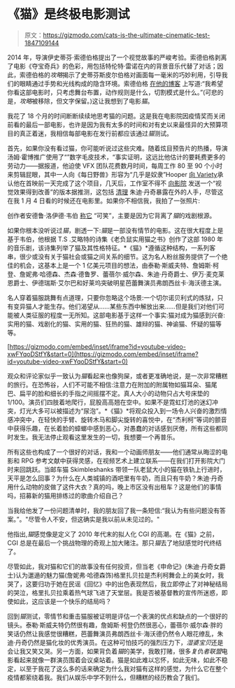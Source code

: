 # 《猫》是终极电影测试

> 原文：<https://gizmodo.com/cats-is-the-ultimate-cinematic-test-1847109144>

2014 年，导演伊史蒂芬·索德伯格提出了一个视觉故事的严峻考验。索德伯格剥离了电影《夺宝奇兵》的色彩，用包括特伦特·雷诺在内的背景音乐代替了对话；因此，索德伯格的*攻略*揭示了史蒂芬斯皮尔伯格对画面每一毫米的巧妙利用，引导我们的眼睛通过手势和光线构成的隐含环境。索德伯格 [在他的博客](https://extension765.com/blogs/soderblog/raiders) 上写道:“我希望你看这部电影时，只考虑舞台布置，动作规则是什么，切割模式是什么。”(可悲的是，*攻略*被移除，但文字保留。)这让我想到了电影*猫*。



我花了 18 个月的时间断断续续地思考猫的问题。这是我在电影院因疫情奖而关闭前看的最后一部电影，也许是因为我有太多的时间和对有史以来最怪异的大预算项目的真正着迷，我相信每部电影在发行前都应该通过*猫*测试。

首先，如果你没有看过猫，你可能听说过这些灾难。随着炫目预告片的热播，导演汤姆·霍博推广使用了“”数字毛皮技术，“事实证明，这远比他估计的要耗费更多的劳动力——据报道，他迫使 VFX 团队花费数月时间，每周工作 80 至 90 个小时来剪辑屁眼，其中一人向《每日野兽》形容为“几乎是奴隶”Hooper [向 Variety](https://twitter.com/Variety/status/1206749893563318272)承认他在首映前一天完成了这个项目，几天后，工作室不得不 [向影院](https://www.hollywoodreporter.com/news/general-news/universal-notifies-theaters-cats-is-being-updated-improved-visual-effects-1264689/) 发送一个“视觉效果得到改善”的版本据推测，这包括 [清理](https://www.independent.co.uk/arts-entertainment/films/news/cats-mistake-judi-dench-hand-wedding-ring-universal-tom-hooper-idris-elba-trailer-a9256941.html) 朱迪·丹奇暴露在外的人手，尽管这在我 1 月 4 日看的时候还在电影里。如果你不相信我，我拍了一张照片:

创作者安德鲁·洛伊德·韦伯 [称它](https://deadline.com/2020/08/andrew-lloyd-webber-cats-movie-tom-hooper-1203001983/) “可笑”，主要是因为它背离了*猫*的戏剧根源。

如果你根本没听说过*猫*，剧透一下:*猫*是一部没有情节的电影。这在很大程度上是基于韦伯，他根据 T.S .艾略特的诗集《老负鼠实用猫之书》创作了这部 1980 年的音乐剧，该诗集列举了猫及其性格特征。*《猫》*遵循这种结构，一系列客串，很少或没有关于猫社会或猫之间关系的细节。这为名人粉丝服务提供了一个绝佳的机会，这基本上是一个 1 亿美元项目的想法，由泰勒·斯威夫特、詹姆斯·柯登、詹妮弗·哈德森、杰森·德鲁罗、蕾蓓尔·威尔森、朱迪·丹奇爵士、伊万·麦克莱恩爵士、伊德瑞斯·艾尔巴和好莱坞突破明星芭蕾舞演员弗朗西丝卡·海沃德主演。

名人穿着猫服跳舞有点道理，只要你忽略这个场景:一个切尔诺贝利式的炼狱，只有变异猫人才能生存。他们渴望从……某些东西中解放出来……但是我们对他们可能被人类征服的程度一无所知。这部电影基于这样一个事实:猫对成为猫感到兴奋:实用的猫、戏剧化的猫、实用的猫、狂热的猫、雄辩的猫、神谕猫、怀疑的猫等等。

 [https://gizmodo.com/embed/inset/iframe?id=youtube-video-xwFYqoDStfY&start=0](https://gizmodo.com/embed/inset/iframe?id=youtube-video-xwFYqoDStfY&start=0) 

观众和评论家似乎一致认为*猫*看起来也像狗屎，或者更准确地说，是一次非常糟糕的旅行。在恐怖谷，人们不可能不相信:注意力在附加的附属物如猫耳朵、猫尾巴、扁平的脸和细长的手指之间摇摆不定。真人大小的动物只占大号床垫的 1/100。演员们四肢着地爬行，屁股高高翘在空中。如果不是霓虹灯池的迷幻冲突，灯光大多可以被描述为“尿泡”。*《猫》*将观众投入到一场令人兴奋的激烈情感冲突中，在轻快的手臂、旋转木马和脚尖旋转的喜悦中，在“杰利柯”等词的颤音中获得乐趣，在长着脸的蟑螂中感到恶心，对愚蠢的对话感到厌倦，所有这些都同时发生。我无法停止观看这里发生的一切，我想要一个再普乐。

所有这些也构成了一个很好的对话，我和一个动画师朋友——他们通常从晦涩的电影和 RPG 参考文献中获得灵感，在视频艺术上建立联系——在我们打开影院大门时来回跳跃。当邮车猫 Skimbleshanks 带领一队老鼠大小的猫在铁轨上行进时，天平是怎么回事？为什么在人类城镇的酒吧里有牛奶，而且只有牛奶？朱迪·丹奇用什么动物的皮做了这件大衣？真的吗，晚上市区没有出租车？这是他们的事情吗，招募新的猫用排练过的歌曲介绍自己？

当我给他发了一份问题清单时，我的朋友回了我一条短信:“我认为有些问题没有答案。”。"尽管令人不安，但这确实是我以前从未见过的。"

他指出,*猫*感觉像是定义了 2010 年代末的拟人化 CGI 的高潮。在《猫》之前，CGI 总是在最后一个挑战物理的奇观上加大赌注。那只*猫*去了地狱感觉时代终结了。

尽管如此，我对猫和它们的故事没有任何投资，但当老《申命记》(朱迪·丹奇女爵士)认为邋遢的魅力猫(詹妮弗·哈德森饰)格里扎贝拉是杰利柯舞会上的美女时，我哭了，这要归功于她在民谣《回忆》中的出色表现然后，我立即停止了对神秘结局的哭泣，格里扎贝拉乘着热气球飞进了天堂层。我是否被基督教的宣传所迷惑，即使如此，这应该是一个快乐的结局吗？

回到*猫*测试，零情节和重击猫服被证明是评估一个表演的优点和缺点的一个很好的镜头。泰勒·斯威夫特仍然很有趣，詹姆斯·柯登仍然很恶心，蕾蓓尔·威尔森·胖的笑话仍然让我感觉很糟糕，芭蕾舞演员弗朗西丝卡·海沃德仍然令人眼花缭乱，朱迪·丹奇仍然是猫化妆的优秀演员。在这种可怕技巧的强烈压力下，*湿婆宝贝*还是会让我又笑又哭。另一方面，如果背负着*猫*的美学，我敢打赌，很多*复仇者联盟*电影看起来就像一群演员围着会议桌站着。猫是如此难以忘怀，如此无味，如此不稳定，以至于我花了这么多的话来确定为什么我对猫有这样的感觉，为什么它在整个疫情都萦绕着我。我们从娱乐中学不到什么，但糟糕的经历教会了我们。